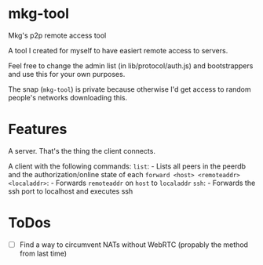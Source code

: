 # mkg-tool
Mkg's p2p remote access tool

A tool I created for myself to have easiert remote access to servers.

Feel free to change the admin list (in lib/protocol/auth.js) and bootstrappers and use this for your own purposes.

The snap (`mkg-tool`) is private because otherwise I'd get access to random people's networks downloading this.

# Features

A server. That's the thing the client connects.

A client with the following commands:
  `list`:
    - Lists all peers in the peerdb and the authorization/online state of each
  `forward <host> <remoteaddr> <localaddr>`:
    - Forwards `remoteaddr` on `host` to `localaddr`
  `ssh`:
    - Forwards the ssh port to localhost and executes ssh

# ToDos
 - [ ] Find a way to circumvent NATs without WebRTC (propably the method from last time)
